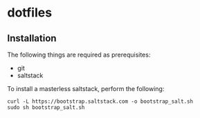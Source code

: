 # dotfiles

## Installation

The following things are required as prerequisites:

- git
- saltstack

To install a masterless saltstack, perform the following:

```
curl -L https://bootstrap.saltstack.com -o bootstrap_salt.sh
sudo sh bootstrap_salt.sh
```

